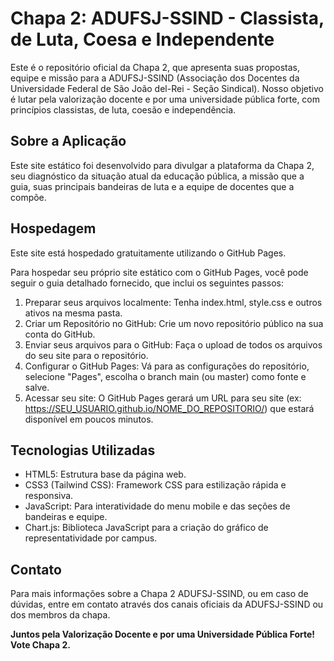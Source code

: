# Chapa 2: ADUFSJ-SSIND - Classista, de Luta, Coesa e Independente

Este é o repositório oficial da Chapa 2, que apresenta suas propostas, equipe e missão para a ADUFSJ-SSIND (Associação dos Docentes da Universidade Federal de São João del-Rei - Seção Sindical). Nosso objetivo é lutar pela valorização docente e por uma universidade pública forte, com princípios classistas, de luta, coesão e independência.

## Sobre a Aplicação

Este site estático foi desenvolvido para divulgar a plataforma da Chapa 2, seu diagnóstico da situação atual da educação pública, a missão que a guia, suas principais bandeiras de luta e a equipe de docentes que a compõe.

## Hospedagem

Este site está hospedado gratuitamente utilizando o GitHub Pages.

Para hospedar seu próprio site estático com o GitHub Pages, você pode seguir o guia detalhado fornecido, que inclui os seguintes passos:

1. Preparar seus arquivos localmente: Tenha index.html, style.css e outros ativos na mesma pasta.
1. Criar um Repositório no GitHub: Crie um novo repositório público na sua conta do GitHub.
1. Enviar seus arquivos para o GitHub: Faça o upload de todos os arquivos do seu site para o repositório.
1. Configurar o GitHub Pages: Vá para as configurações do repositório, selecione "Pages", escolha o branch main (ou master) como fonte e salve.
1. Acessar seu site: O GitHub Pages gerará um URL para seu site (ex: https://SEU_USUARIO.github.io/NOME_DO_REPOSITORIO/) que estará disponível em poucos minutos.

## Tecnologias Utilizadas

- HTML5: Estrutura base da página web.
- CSS3 (Tailwind CSS): Framework CSS para estilização rápida e responsiva.
- JavaScript: Para interatividade do menu mobile e das seções de bandeiras e equipe.
- Chart.js: Biblioteca JavaScript para a criação do gráfico de representatividade por campus.

## Contato

Para mais informações sobre a Chapa 2 ADUFSJ-SSIND, ou em caso de dúvidas, entre em contato através dos canais oficiais da ADUFSJ-SSIND ou dos membros da chapa.

**Juntos pela Valorização Docente e por uma Universidade Pública Forte! Vote Chapa 2.**
